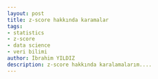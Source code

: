 ```yaml
---
layout: post
title: z-score hakkında karamalar
tags: 
- statistics
- z-score 
- data science
- veri bilimi
author: İbrahim YILDIZ
description: z-score hakkında karalamalarım....
---
```

